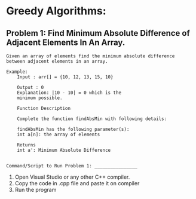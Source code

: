 # Greedy Algorithms:

## Problem 1: Find Minimum Absolute Difference of Adjacent Elements In An Array.

    Given an array of elements find the minimum absolute difference
    between adjacent elements in an array.

    Example:
        Input : arr[] = {10, 12, 13, 15, 10}

        Output : 0
        Explanation: |10 - 10| = 0 which is the
        minimum possible.

        Function Description

        Complete the function findAbsMin with following details:

        findAbsMin has the following parameter(s):
        int a[n]: the array of elements

        Returns
        int a': Minimum Absolute Difference


    Command/Script to Run Problem 1: ________________
1. Open Visual Studio or any other C++ compiler.
2. Copy the code in .cpp file and paste it on compiler
3. Run the program 

